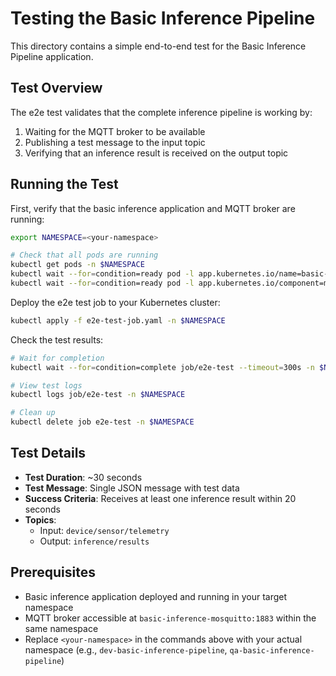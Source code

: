 # Testing the Basic Inference Pipeline

This directory contains a simple end-to-end test for the Basic Inference Pipeline application.

## Test Overview

The e2e test validates that the complete inference pipeline is working by:

1. Waiting for the MQTT broker to be available
2. Publishing a test message to the input topic
3. Verifying that an inference result is received on the output topic

## Running the Test

First, verify that the basic inference application and MQTT broker are running:

```bash
export NAMESPACE=<your-namespace>

# Check that all pods are running
kubectl get pods -n $NAMESPACE
kubectl wait --for=condition=ready pod -l app.kubernetes.io/name=basic-inference --timeout=300s -n $NAMESPACE
kubectl wait --for=condition=ready pod -l app.kubernetes.io/component=mosquitto --timeout=300s -n $NAMESPACE
```

Deploy the e2e test job to your Kubernetes cluster:

```bash
kubectl apply -f e2e-test-job.yaml -n $NAMESPACE
```

Check the test results:

```bash
# Wait for completion
kubectl wait --for=condition=complete job/e2e-test --timeout=300s -n $NAMESPACE

# View test logs
kubectl logs job/e2e-test -n $NAMESPACE

# Clean up
kubectl delete job e2e-test -n $NAMESPACE
```

## Test Details

- **Test Duration**: ~30 seconds
- **Test Message**: Single JSON message with test data
- **Success Criteria**: Receives at least one inference result within 20 seconds
- **Topics**:
  - Input: `device/sensor/telemetry`
  - Output: `inference/results`

## Prerequisites

- Basic inference application deployed and running in your target namespace
- MQTT broker accessible at `basic-inference-mosquitto:1883` within the same namespace
- Replace `<your-namespace>` in the commands above with your actual namespace (e.g., `dev-basic-inference-pipeline`, `qa-basic-inference-pipeline`)
